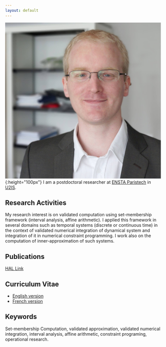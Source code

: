 ```yaml
---
layout: default
---
```

![](photo.jpg){:height="100px"}
I am a postdoctoral researcher at [ENSTA Paristech](https://www.ensta-paristech.fr/en) in [U2IS](http://u2is.ensta-paristech.fr/).

## Research Activities

My research interest is on validated computation using set-membership framework (interval analysis, affine arithmetic).
I applied this framework in several domains such as temporal systems (discrete or continuous time) in the context of validated numerical integration of dynamical system and integration of it in numerical constraint programming.
I work also on the computation of inner-approximation of such systems.

## Publications

[HAL Link](http://haltools.archives-ouvertes.fr/Public/afficheRequetePubli.php?auteur_exp=Olivier,Mullier&CB_auteur=oui&CB_titre=oui&CB_article=oui&langue=Francais&tri_exp=annee_publi&tri_exp2=typdoc&tri_exp3=date_publi&ordre_aff=TA&Fen=Aff&css=../css/VisuRubriqueEncadre.css)

## Curriculum Vitae
 - [English version](mon_cv_en.pdf)
 - [French version](mon_cv.pdf) 

## Keywords

Set-membership Computation, validated approximation, validated numerical integration, interval analysis, affine arithmetic, constraint programing, operational research.



